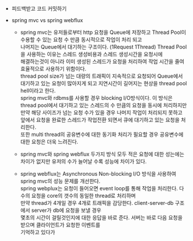  + 피드백받고 코드 커밋하기

 + spring mvc vs spring webflux
 
   + spring mvc는 유저들로부터 http 요청을 Queue에 저장하고 Thread Pool이 수용할 수 있는 요청 수 만큼 동시적으로 작업이 처리 되고   
나머지는 Queue에서 대기하는 구조이다. (1Request 1Thread) Thread Pool을 사용하는 이유는 스레드 생성비용과 스레드 생성시간을 요청시에    
해결하는것이 아니라 이미 생성된 스레드가 요청을 처리하여 작업 시간을 줄여 효율적으로 사용하기 위함이다.    
thread pool size가 넘는 대량의 트래픽이 지속적으로 요청되어 Queue에서 대기하고 있는 요청이 많아지게 되고 지연시간이 길어지는 현상을 thread pool hell이라고 한다.     
spring mvc와 rdbms를 사용할 경우 blocking I/O방식이다. 이 방식은 thread pool에서 대기하고 있는 스레드의 수 만큼의 요청을 동시에 처리하지만    
만약 해당 사이즈가 넘는 요청 수가 있을 경우 나머지 작업이 처리되지 못하고 앞에서 요청을 완료한 스레드가 작업전환 되면서 큐에 대기하고 있는 요청을 처리한다.    
또한 multi thread의 공유변수에 대한 동기화 처리가 필요할 경우 공유변수에 대한 요청은 더욱 느려진다.    
  
   + spring mvc와 spring webflux 두가지 방식 모두 적은 요청에 대한 성는에는 차이가 없지만 유저의 수가 늘어날 수록 성능에 차이가 있다.
  
   + spring webflux는 Asynchronous Non-blocking I/O 방식을 사용하여 spring mvc의 성능 문제를 개선한다.   
  spring webplux는 요청이 들어오면 event loop를 통해 작업을 처리한다. 다수의 요청을 core의 갯수의 동일한 thread로 처리하며   
  만약 thread가 4개일 경우 4개로 트래픽을 감당한다. client-server-db 구조에서 server가 db에 요청을 보낼 경우   
  몇초의 시간이 걸릴것인지에 대한 응답을 바로 준다. 서버는 바로 다음 요청을 받으며 클라이언트가 요청한 이벤트를   
  기억하고 있다가 
